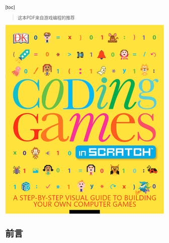 [toc]

> 这本PDF来自游戏编程的推荐

![image-20230406231827804](CodingGamesinScratch.assets/image-20230406231827804.png)

# 前言